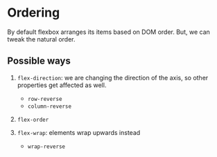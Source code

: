 # Ordering

By default flexbox arranges its items based on DOM order. But, we can tweak the natural order.

## Possible ways

1. `flex-direction`: we are changing the direction of the axis, so other properties get affected as well.

   - `row-reverse`
   - `column-reverse`

2. `flex-order`

3. `flex-wrap`: elements wrap upwards instead
   - `wrap-reverse`
